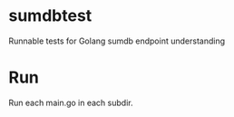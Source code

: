 # sumdbtest

Runnable tests for Golang sumdb endpoint understanding

# Run

Run each main.go in each subdir.
